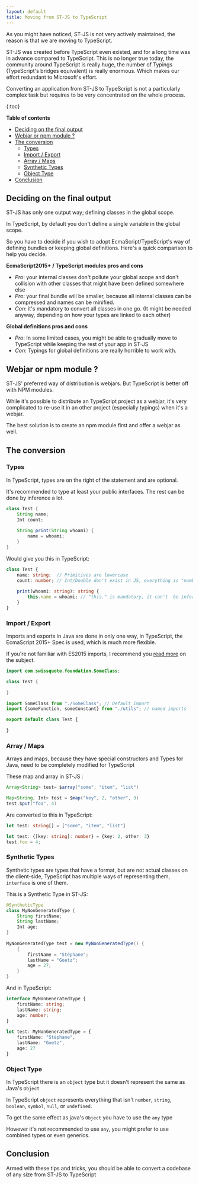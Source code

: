 ```yaml
---
layout: default
title: Moving from ST-JS to TypeScript
---
```


As you might have noticed, ST-JS is not very actively maintained, the reason is that we are moving to TypeScript.

ST-JS was created before TypeScript even existed, and for a long time was in advance compared to TypeScript. This is no longer true today, the community around TypeScript is really huge, the number of Typings (TypeScript's bridges equivalent) is really enormous. Which makes our effort redundant to Microsoft's effort.

Converting an application from ST-JS to TypeScript is not a particularly complex task but requires to be very concentrated on the whole process.

{:toc}

__Table of contents__
<ul>
    <li><a href="#deciding-on-the-final-output">Deciding on the final output</a></li>
    <li><a href="#webjar-or-npm-module-">Webjar or npm module ?</a></li>
    <li><a href="#the-conversion">The conversion</a>
        <ul>
            <li><a href="#types">Types</a></li>
            <li><a href="#import--export">Import / Export</a></li>
            <li><a href="#array--maps">Array / Maps</a></li>
            <li><a href="#synthetic-types">Synthetic Types</a></li>
            <li><a href="#object-type">Object Type</a></li>
        </ul>
    </li>
    <li><a href="#conclusion">Conclusion</a></li>
</ul>

## Deciding on the final output

ST-JS has only one output way; defining classes in the global scope.

In TypeScript, by default you don't define a single variable in the global scope.

So you have to decide if you wish to adopt EcmaScript/TypeScript's way of defining bundles or keeping global definitions. Here's a quick comparison to help you decide.

__EcmaScript2015+ / TypeScript modules pros and cons__

- _Pro_: your internal classes don't pollute your global scope and don't collision with other classes that might have been defined somewhere else
- _Pro_: your final bundle will be smaller, because all internal classes can be compressed and names can be minified.
- _Con_: it's mandatory to convert all classes in one go. (It might be needed anyway, depending on how your types are linked to each other)

__Global definitions pros and cons__

- _Pro_: In some limited cases, you might be able to gradually move to TypeScript while keeping the rest of your app in ST-JS
- _Con_: Typings for global definitions are really horrible to work with.

## Webjar or npm module ?

ST-JS' preferred way of distribution is webjars. But TypeScript is better off with NPM modules.

While it's possible to distribute an TypeScript project as a webjar, it's very complicated to re-use it in an other project (especially typings) when it's a webjar.

The best solution is to create an npm module first and offer a webjar as well.

## The conversion

### Types

In TypeScript, types are on the right of the statement and are optional.

It's recommended to type at least your public interfaces. The rest can be done by inference a lot.


```java
class Test {
    String name;
    Int count;
 
    String print(String whoami) {
        name = whoami;
    }
}
```

Would give you this in TypeScript:

```typescript
class Test {
    name: string;  // Primitives are lowercase
    count: number; // Int/Double don't exist in JS, everything is "number"
 
    print(whoami: string): string {
        this.name = whoami; // "this." is mandatory, it can't  be inferred
    }
}
```

### Import / Export

Imports and exports in Java are done in only one way, in TypeScript, the EcmaScript 2015+ Spec is used, which is much more flexible.

If you're not familiar with ES2015 imports, I recommend you [read more](https://developer.mozilla.org/en-US/docs/Web/JavaScript/Reference/Statements/import) on the subject.

```java
import com.swissquote.foundation.SomeClass;

class Test {
 
}
```

```typescript
import SomeClass from "./SomeClass"; // Default import
import {someFunction, someConstant} from "./utils"; // named imports

export default class Test {
 
}
```

### Array / Maps

Arrays and maps, because they have special constructors and Types for Java, need to be completely modified for TypeScript

These map and array in ST-JS :

```java
Array<String> test= $array("some", "item", "list")

Map<String, Int> test = $map("key", 2, "other", 3)
test.$put("foo", 4)
```

Are converted to this in TypeScript:

```typescript
let test: string[] = ["some", "item", "list"]

let test: {[key: string]: number} = {key: 2, other: 3}
test.foo = 4;
```

### Synthetic Types

Synthetic types are types that have a format, but are not actual classes on the client-side, TypeScript has multiple ways of representing them, `interface` is one of them.

This is a Synthetic Type in ST-JS:

```java
@SyntheticType
class MyNonGeneratedType {
    String firstName;
    String lastName;
    Int age;
}
 
MyNonGeneratedType test = new MyNonGeneratedType() {
    {
        firstName = "Stéphane";
        lastName = "Goetz";
        age = 27;
    }
}
```

And in TypeScript:

```typescript
interface MyNonGeneratedType {
    firstName: string;
    lastName: string;
    age: number;
}
 
let test: MyNonGeneratedType = {
    firstName: "Stéphane",
    lastName: "Goetz",
    age: 27
}
```

### Object Type

In TypeScript there is an `object` type but it doesn't represent the same as Java's `Object`

In TypeScript `object` represents everything that isn't `number`, `string`, `boolean`, `symbol`, `null`, or `undefined`.

To get the same effect as java's `Object` you have to use the `any` type

However it's not recommended to use `any`, you might prefer to use combined types or even generics.

## Conclusion

Armed with these tips and tricks, you should be able to convert a codebase of any size from ST-JS to TypeScript 